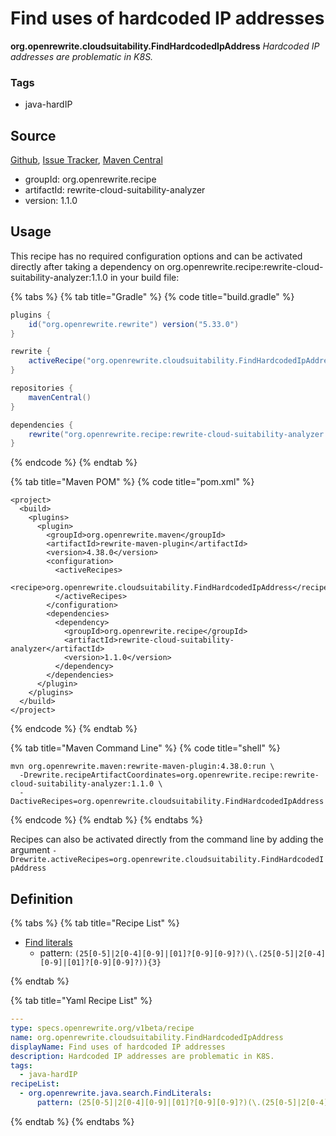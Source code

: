 # Find uses of hardcoded IP addresses

**org.openrewrite.cloudsuitability.FindHardcodedIpAddress**
_Hardcoded IP addresses are problematic in K8S._

### Tags

* java-hardIP

## Source

[Github](https://github.com/openrewrite/rewrite-cloud-suitability-analyzer), [Issue Tracker](https://github.com/openrewrite/rewrite-cloud-suitability-analyzer/issues), [Maven Central](https://search.maven.org/artifact/org.openrewrite.recipe/rewrite-cloud-suitability-analyzer/1.1.0/jar)

* groupId: org.openrewrite.recipe
* artifactId: rewrite-cloud-suitability-analyzer
* version: 1.1.0


## Usage

This recipe has no required configuration options and can be activated directly after taking a dependency on org.openrewrite.recipe:rewrite-cloud-suitability-analyzer:1.1.0 in your build file:

{% tabs %}
{% tab title="Gradle" %}
{% code title="build.gradle" %}
```groovy
plugins {
    id("org.openrewrite.rewrite") version("5.33.0")
}

rewrite {
    activeRecipe("org.openrewrite.cloudsuitability.FindHardcodedIpAddress")
}

repositories {
    mavenCentral()
}

dependencies {
    rewrite("org.openrewrite.recipe:rewrite-cloud-suitability-analyzer:1.1.0")
}
```
{% endcode %}
{% endtab %}

{% tab title="Maven POM" %}
{% code title="pom.xml" %}
```markup
<project>
  <build>
    <plugins>
      <plugin>
        <groupId>org.openrewrite.maven</groupId>
        <artifactId>rewrite-maven-plugin</artifactId>
        <version>4.38.0</version>
        <configuration>
          <activeRecipes>
            <recipe>org.openrewrite.cloudsuitability.FindHardcodedIpAddress</recipe>
          </activeRecipes>
        </configuration>
        <dependencies>
          <dependency>
            <groupId>org.openrewrite.recipe</groupId>
            <artifactId>rewrite-cloud-suitability-analyzer</artifactId>
            <version>1.1.0</version>
          </dependency>
        </dependencies>
      </plugin>
    </plugins>
  </build>
</project>
```
{% endcode %}
{% endtab %}

{% tab title="Maven Command Line" %}
{% code title="shell" %}
```shell
mvn org.openrewrite.maven:rewrite-maven-plugin:4.38.0:run \
  -Drewrite.recipeArtifactCoordinates=org.openrewrite.recipe:rewrite-cloud-suitability-analyzer:1.1.0 \
  -DactiveRecipes=org.openrewrite.cloudsuitability.FindHardcodedIpAddress
```
{% endcode %}
{% endtab %}
{% endtabs %}

Recipes can also be activated directly from the command line by adding the argument `-Drewrite.activeRecipes=org.openrewrite.cloudsuitability.FindHardcodedIpAddress`

## Definition

{% tabs %}
{% tab title="Recipe List" %}
* [Find literals](../java/search/findliterals.md)
  * pattern: `(25[0-5]|2[0-4][0-9]|[01]?[0-9][0-9]?)(\.(25[0-5]|2[0-4][0-9]|[01]?[0-9][0-9]?)){3}`

{% endtab %}

{% tab title="Yaml Recipe List" %}
```yaml
---
type: specs.openrewrite.org/v1beta/recipe
name: org.openrewrite.cloudsuitability.FindHardcodedIpAddress
displayName: Find uses of hardcoded IP addresses
description: Hardcoded IP addresses are problematic in K8S.
tags:
  - java-hardIP
recipeList:
  - org.openrewrite.java.search.FindLiterals:
      pattern: (25[0-5]|2[0-4][0-9]|[01]?[0-9][0-9]?)(\.(25[0-5]|2[0-4][0-9]|[01]?[0-9][0-9]?)){3}

```
{% endtab %}
{% endtabs %}
